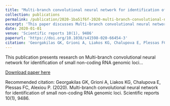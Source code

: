```yaml
---
title: "Multi-branch convolutional neural network for identification of small non-coding RNA genomic loci"
collection: publications
permalink: /publication/2020-1ba51f6f-2020-multi-branch-convolutional-neural-networ
excerpt: 'This paper discusses Multi-branch convolutional neural network for identification of small non-coding RNA genomic loci...'
date: 2020-01-01
venue: 'Scientific reports 10(1), 9486'
paperurl: 'https://doi.org/10.1038/s41598-020-66454-3'
citation: 'Georgakilas GK, Grioni A, Liakos KG, Chalupova E, Plessas FC, Alexiou P. (2020). Multi-branch convolutional neural network for identification of small non-coding RNA genomic loci. Scientific reports 10(1), 9486.'
---
```


This publication presents research on Multi-branch convolutional neural network for identification of small non-coding RNA genomic loci...

[Download paper here](https://doi.org/10.1038/s41598-020-66454-3)

Recommended citation: Georgakilas GK, Grioni A, Liakos KG, Chalupova E, Plessas FC, Alexiou P. (2020). Multi-branch convolutional neural network for identification of small non-coding RNA genomic loci. Scientific reports 10(1), 9486.
